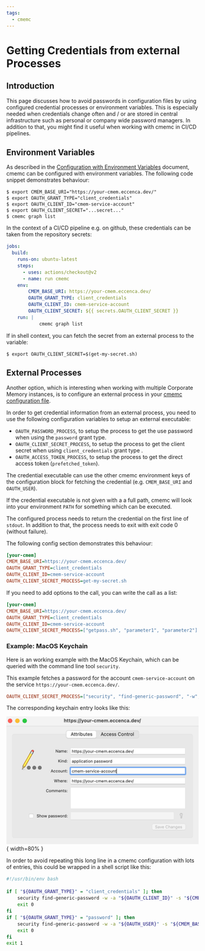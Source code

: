 ```yaml
---
tags:
  - cmemc
---
```

# Getting Credentials from external Processes

## Introduction

This page discusses how to avoid passwords in configuration files by using configured credential processes or environment variables.
This is especially needed when credentials change often and / or are stored in central infrastructure such as personal or company wide password managers.
In addition to that, you might find it useful when working with cmemc in CI/CD pipelines.

## Environment Variables

As described in the [Configuration with Environment Variables](../environment-based-configuration/index.md) document, cmemc can be configured with environment variables.
The following code snippet demonstrates behaviour:

``` shell-session
$ export CMEM_BASE_URI="https://your-cmem.eccenca.dev/"
$ export OAUTH_GRANT_TYPE="client_credentials"
$ export OAUTH_CLIENT_ID="cmem-service-account"
$ export OAUTH_CLIENT_SECRET="...secret..."
$ cmemc graph list
```

In the context of a CI/CD pipeline e.g. on github, these credentials can be taken from the repository secrets:

``` yaml
jobs:
  build:
    runs-on: ubuntu-latest
    steps:
      - uses: actions/checkout@v2
      - name: run cmemc
    env:
        CMEM_BASE_URI: https://your-cmem.eccenca.dev/
        OAUTH_GRANT_TYPE: client_credentials
        OAUTH_CLIENT_ID: cmem-service-account
        OAUTH_CLIENT_SECRET: ${{ secrets.OAUTH_CLIENT_SECRET }}
    run: |
            cmemc graph list
```

If in shell context, you can fetch the secret from an external process to the variable:

``` shell-session
$ export OAUTH_CLIENT_SECRET=$(get-my-secret.sh)
```

## External Processes

Another option, which is interesting when working with multiple Corporate Memory instances, is to configure an external process in your [cmemc configuration file](../file-based-configuration/index.md).

In order to get credential information from an external process, you need to use the following configuration variables to setup an external executable:

- `OAUTH_PASSWORD_PROCESS`, to setup the process to get the use password when using the `password` grant type.
- `OAUTH_CLIENT_SECRET_PROCESS`, to setup the process to get the client secret when using `client_credentials` grant type .
- `OAUTH_ACCESS_TOKEN_PROCESS`, to setup the process to get the direct access token (`prefetched_token`).

The credential executable can use the other cmemc environment keys of the configuration block for fetching the credential (e.g. `CMEM_BASE_URI` and `OAUTH_USER`).

If the credential executable is not given with a a full path, cmemc will look into your environment `PATH` for something which can be executed.

The configured process needs to return the credential on the first line of `stdout`. In addition to that, the process needs to exit with exit code 0 (without failure).

The following config section demonstrates this behaviour:

``` ini
[your-cmem]
CMEM_BASE_URI=https://your-cmem.eccenca.dev/
OAUTH_GRANT_TYPE=client_credentials
OAUTH_CLIENT_ID=cmem-service-account
OAUTH_CLIENT_SECRET_PROCESS=get-my-secret.sh
```

If you need to add options to the call, you can write the call as a list:

``` ini
[your-cmem]
CMEM_BASE_URI=https://your-cmem.eccenca.dev/
OAUTH_GRANT_TYPE=client_credentials
OAUTH_CLIENT_ID=cmem-service-account
OAUTH_CLIENT_SECRET_PROCESS=["getpass.sh", "parameter1", "parameter2"]
```

### Example: MacOS Keychain

Here is an working example with the MacOS Keychain, which can be queried with the command line tool `security`.

This example fetches a password for the account `cmem-service-account` on the service `https://your-cmem.eccenca.dev/`.

``` ini
OAUTH_CLIENT_SECRET_PROCESS=["security", "find-generic-password", "-w", "-a", "cmem-service-account", "-s", "https://your-cmem.eccenca.dev/" ]
```

The corresponding keychain entry looks like this:

![MacOS keychain entry](2021-05-12-ExampleMacosKeychainEntry.png "MacOS keychain entry"){ width=80% }

In order to avoid repeating this long line in a cmemc configuration with lots of entries, this could be wrapped in a shell script like this:

``` bash
#!/usr/bin/env bash

if [ "${OAUTH_GRANT_TYPE}" = "client_credentials" ]; then
    security find-generic-password -w -a "${OAUTH_CLIENT_ID}" -s "${CMEM_BASE_URI}" || exit 1
    exit 0
fi
if [ "${OAUTH_GRANT_TYPE}" = "password" ]; then
    security find-generic-password -w -a "${OAUTH_USER}" -s "${CMEM_BASE_URI}" || exit 1
    exit 0
fi
exit 1
```

